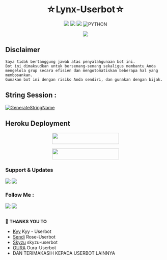 <h1 align="center">☆Lynx-Userbot☆</h1>

<p align="center">
    <a href="https://github.com/Lynxhamster/Lynx-Userbot/commits/Lynx-Userbot"><img src="https://img.shields.io/github/last-commit/Lynxhamster/Lynx-Userbot?color=ff0000&logo=github&logoColor=ffffff&style=for-the-badge" /></a>
    <a href="https://github.com/Lynxhamster/Lynx-Userbot"> <img src="https://img.shields.io/github/repo-size/Lynxhamster/Lynx-Userbot?logo=github&style=for-the-badge" /></a>
    <a href="https://pypi.org/project/Telethon/"><img src="https://img.shields.io/pypi/v/telethon?color=important&label=telethon&logo=python&logoColor=brightgreen&style=for-the-badge" /></a>
    <img alt="PYTHON" src="https://img.shields.io/badge/PYTHON-v3.9.6-purple?style=for-the-badge&logo=appveyor"/>
    </p>


<p align="center">
  <img src="https://telegra.ph/file/339efb2af2c22406b6fc1.png">
</p>


## Disclaimer

```
Saya tidak bertanggung jawab atas penyalahgunaan bot ini.
Bot ini dimaksudkan untuk bersenang-senang sekaligus membantu Anda
mengelola grup secara efisien dan mengotomatiskan beberapa hal yang membosankan.
Gunakan bot ini dengan risiko Anda sendiri, dan gunakan dengan bijak.
```


## String Session :
[![GenerateStringName](https://img.shields.io/badge/repl.it-generateStringName-white)](https://replit.com/@rizkyhmdanii16/StringSession)


## Heroku Deployment
<p align="center"><a href="https://heroku.com/deploy?template=https://github.com/Lynxhamster/Lynx-Userbot"> <img 
src="https://img.shields.io/badge/Deploy%20To%20Heroku-purple?style=flat&logo=heroku" width="210" height="34.45" /></a></p>


<p align="center"><a href="https://telegram.dog/XTZ_HerokuBot?start=T3VyYS1VYm90L091cmFhYS1Vc2VyYm90IE91cmFhYS1Vc2VyYm90"> <img 
src="https://img.shields.io/badge/Deploy%20To%20Bot%20Heroku-blue?style=flat&logo=heroku" width="210" height="34.45" /></a></p>

### Support & Updates 
<a href="https://t.me/bdrlsupportt"><img src="https://img.shields.io/badge/Join-Group%20Support-red.svg?style=for-the-badge&logo=Telegram"></a> <a href="https://t.me/gabuuttty"><img src="https://img.shields.io/badge/Join-Updates%20Channel-white.svg?style=for-the-badge&logo=Telegram"></a>

### Follow Me :
<p align="left">
<a href="https://github.com/Lynxhamster"><img src="https://img.shields.io/badge/GitHub-Follow%20on%20GitHub-inactive.svg?logo=github"></a> <a href="https://instagram.com/kechili.8_"><img src="https://img.shields.io/badge/Instagram-Follow%20on%20Instagram-important.svg?logo=instagram"></a>
</p>

##

🔰 **THANKS YOU TO**
*   [Kyy](https://github.com/muhammadrizky16/Kyy-Userbot)   Kyy - Userbot
*   [Sendi](https://github.com/SendiAp/Rose-Userbot)   Rose-Userbot
*   [Skyzu](https://github.com/Skyzu/skyzu-userbot)   skyzu-userbot
*   [OURA](https://github.com/Oura-Ubot/Ouraaa-Userbot)   Oura-Userbot
*   DAN TERIMAKASIH KEPADA USERBOT LAINNYA
